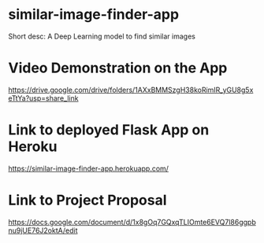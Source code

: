 # similar-image-finder-app
Short desc: A Deep Learning model to find similar images

# Video Demonstration on the App
https://drive.google.com/drive/folders/1AXxBMMSzgH38koRimIR_yGU8g5xeTtYa?usp=share_link

# Link to deployed Flask App on Heroku
https://similar-image-finder-app.herokuapp.com/

# Link to Project Proposal
https://docs.google.com/document/d/1x8gOq7GQxqTLIOmte6EVQ7l86ggpbnu9jUE76J2oktA/edit


